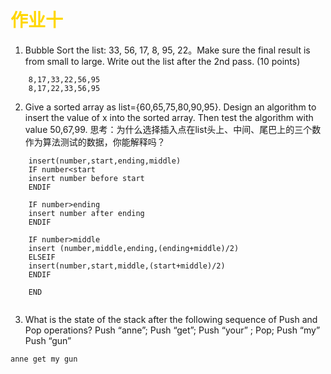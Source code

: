 # <font color="#FFD700" >作业十</font>
1. Bubble Sort the list: 33, 56, 17, 8, 95, 22。Make sure the final result is
from small to large.
Write out the list after the 2nd pass. (10 points)
```
    8,17,33,22,56,95
    8,17,22,33,56,95
```
2. Give a sorted array as list={60,65,75,80,90,95}. Design an algorithm to
insert the value of x into the sorted array. Then test the algorithm with
value 50,67,99.
思考：为什么选择插入点在list头上、中间、尾巴上的三个数作为算法测试的数据，你能解释吗？
```
    insert(number,start,ending,middle)
    IF number<start
    insert number before start
    ENDIF

    IF number>ending
    insert number after ending
    ENDIF

    IF number>middle
    insert (number,middle,ending,(ending+middle)/2)
    ELSEIF
    insert(number,start,middle,(start+middle)/2)
    ENDIF

    END
    
```
3. What is the state of the stack after the following sequence of Push and
Pop operations?
Push “anne”; Push “get”; Push “your” ; Pop; Push “my” Push “gun” 

```
anne get my gun
```